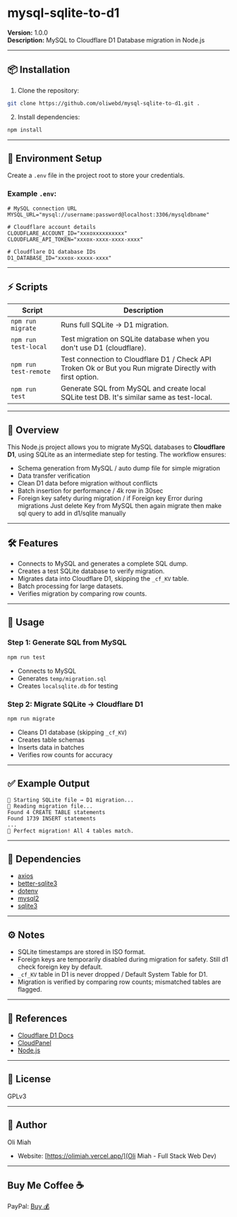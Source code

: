 # mysql-sqlite-to-d1

**Version:** 1.0.0  
**Description:** MySQL to Cloudflare D1 Database migration in Node.js

---

## 📦 Installation

1. Clone the repository:

```bash
git clone https://github.com/oliwebd/mysql-sqlite-to-d1.git .

```

2. Install dependencies:

```bash
npm install
```
---

## 🔧 Environment Setup

Create a `.env` file in the project root to store your credentials.  

### Example `.env`:

```env
# MySQL connection URL
MYSQL_URL="mysql://username:password@localhost:3306/mysqldbname"

# Cloudflare account details
CLOUDFLARE_ACCOUNT_ID="xxxoxxxxxxxxxx"
CLOUDFLARE_API_TOKEN="xxxox-xxxx-xxxx-xxxx"

# Cloudflare D1 database IDs
D1_DATABASE_ID="xxxox-xxxxx-xxxx"
```

---

## ⚡ Scripts

| Script | Description |
|--------|-------------|
| `npm run migrate` | Runs full SQLite → D1 migration. |
| `npm run test-local` | Test migration on SQLite database when you don't use D1 (cloudflare). |
| `npm run test-remote` | Test connection to Cloudflare D1 / Check API Troken Ok or But you Run migrate Directly with first option. |
| `npm run test` | Generate SQL from MySQL and create local SQLite test DB. It's similar same as test-local. |

---

## 🚀 Overview

This Node.js project allows you to migrate MySQL databases to **Cloudflare D1**, using SQLite as an intermediate step for testing. The workflow ensures:

- Schema generation from MySQL / auto dump file for simple migration 
- Data transfer verification
- Clean D1 data before migration without conflicts 
- Batch insertion for performance / 4k row in 30sec
- Foreign key safety during migration / if Foreign key Error during migrations Just delete Key from MySQL then again migrate then make sql query to add in d1/sqlite manually 

---

## 🛠 Features

- Connects to MySQL and generates a complete SQL dump.
- Creates a test SQLite database to verify migration.
- Migrates data into Cloudflare D1, skipping the `_cf_KV` table.
- Batch processing for large datasets.
- Verifies migration by comparing row counts.

---

## 📝 Usage

### Step 1: Generate SQL from MySQL

```bash
npm run test
```

- Connects to MySQL
- Generates `temp/migration.sql`
- Creates `localsqlite.db` for testing

### Step 2: Migrate SQLite → Cloudflare D1

```bash
npm run migrate
```

- Cleans D1 database (skipping `_cf_KV`)
- Creates table schemas
- Inserts data in batches
- Verifies row counts for accuracy

---

## ✅ Example Output

```
🚀 Starting SQLite file → D1 migration...
📖 Reading migration file...
Found 4 CREATE TABLE statements
Found 1739 INSERT statements
...
🎉 Perfect migration! All 4 tables match.
```

---

## 🔑 Dependencies

- [axios](https://www.npmjs.com/package/axios)
- [better-sqlite3](https://www.npmjs.com/package/better-sqlite3)
- [dotenv](https://www.npmjs.com/package/dotenv)
- [mysql2](https://www.npmjs.com/package/mysql2)
- [sqlite3](https://www.npmjs.com/package/sqlite3)

---

## ⚙️ Notes

- SQLite timestamps are stored in ISO format.
- Foreign keys are temporarily disabled during migration for safety. Still d1 check foreign key by default.
- `_cf_KV` table in D1 is never dropped / Default System Table for D1.
- Migration is verified by comparing row counts; mismatched tables are flagged.

---

## 🔗 References

- [Cloudflare D1 Docs](https://developers.cloudflare.com/d1/)
- [CloudPanel](https://www.cloudpanel.io)
- [Node.js](https://nodejs.org/)

---

## 📜 License

GPLv3

---

## 👤 Author

Oli Miah 
- Website: [https://olimiah.vercel.app/](Oli Miah - Full Stack Web Dev) 

--- 

## Buy Me Coffee ☕ 

PayPal: [Buy 💰](https://www.paypal.me/Oli2025)
